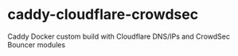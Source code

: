 # caddy-cloudflare-crowdsec
Caddy Docker custom build with Cloudflare DNS/IPs and CrowdSec Bouncer modules